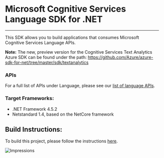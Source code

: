# Microsoft Cognitive Services Language SDK for .NET
 ----

 This SDK allows you to build applications that consumes Microsoft Cognitive Services Language APIs.

 **Note:** The new, preview version for the Cognitive Services Text Analytics Azure SDK can be found under the path: https://github.com/Azure/azure-sdk-for-net/tree/master/sdk/textanalytics

 ### APIs

 For a full list of APIs under Language, please see our [list of language APIs](https://azure.microsoft.com/en-us/services/cognitive-services/?v=17.29#lang).

### Target Frameworks:

* .NET Framework 4.5.2
* Netstandard 1.4, based on the NetCore framework

## Build Instructions:

To build this project, please follow the instructions [here](https://github.com/Azure/azure-sdk-for-net/blob/psSdkJson6/README.md).

![Impressions](https://azure-sdk-impressions.azurewebsites.net/api/impressions/azure-sdk-for-net%2Fsdk%2Fcognitiveservices%2FLanguage.TextAnalytics%2Fsrc%2FReadme.png)
